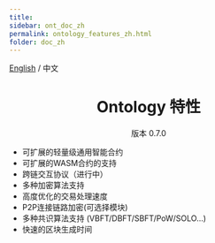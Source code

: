 ```yaml
---
title: 
sidebar: ont_doc_zh
permalink: ontology_features_zh.html
folder: doc_zh
---
```


[English](./ontology_features_en.html) / 中文

<h1 align="center">Ontology 特性</h1>
<p align="center" class="version">版本 0.7.0 </p>

* 可扩展的轻量级通用智能合约
* 可扩展的WASM合约的支持
* 跨链交互协议（进行中）
* 多种加密算法支持 
* 高度优化的交易处理速度
* P2P连接链路加密(可选择模块)
* 多种共识算法支持 (VBFT/DBFT/SBFT/PoW/SOLO...)
* 快速的区块生成时间
